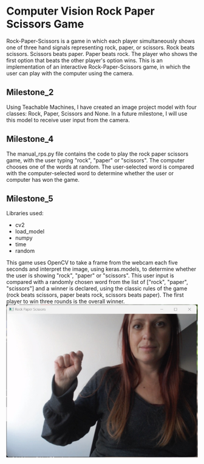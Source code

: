 # Computer Vision Rock Paper Scissors Game
Rock-Paper-Scissors is a game in which each player simultaneously shows one of three hand signals representing rock, paper, or scissors. Rock beats scissors. Scissors beats paper. Paper beats rock. The player who shows the first option that beats the other player's option wins. This is an implementation of an interactive Rock-Paper-Scissors game, in which the user can play with the computer using the camera. 

## Milestone_2
Using Teachable Machines, I have created an image project model with four classes: Rock, Paper, Scissors and None.
In a future milestone, I will use this model to receive user input from the camera.

## Milestone_4
The manual_rps.py file contains the code to play the rock paper scissors game, with the user typing "rock", "paper" or "scissors".
The computer chooses one of the words at random. The user-selected word is compared with the computer-selected word to determine whether the user or computer has won the game.

## Milestone_5
Libraries used:
- cv2
- load_model
- numpy
- time
- random

This game uses OpenCV to take a frame from the webcam each five seconds and interpret the image, using keras.models, to determine whether the user is showing "rock", "paper" or "scissors". This user input is compared with a randomly chosen word from the list of ["rock", "paper", "scissors"] and a winner is declared, using the classic rules of the game (rock beats scissors, paper beats rock, scissors beats paper). The first player to win three rounds is the overall winner.
![](/rock.jpg "User showing 'rock'")
